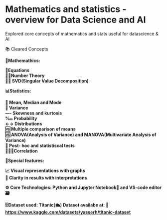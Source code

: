 # <b>Mathematics and statistics - overview for Data Science and AI </b>

Explored core concepts of mathematics and stats useful for datascience & AI

📚 Cleared Concepts 

🔢<b>Mathemathics:<b>

🟰Equations<br>
🔢🤓Number Theory<br>
🧑‍🏫 SVD(Singular Value Decomposition)<br>

📊<b>Statistics:<b>

🧮 Mean, Median and Mode<br>
🧮 Variance<br>
—- Skewness and kurtosis<br>
‱ Probability<br>
←→ Distributions<br>
🆚 Multiple comparison of means<br>
🆚 ANOVA(Analysis of Variance) and MANOVA(Multivariate Analysis of Variance)<br>
🧪 Post- hoc and statistiscal tests<br>
🧑‍🤝‍🧑Correlation 

🌟<b>Special features:</b>

📈 Visual representations with graphs<br>
📜 Clarity in results with interpretations<br> 

⚙️ <b>Core Technologies: Python and Jupyter Notebook</b>📝 and <b>VS-code editor</b>🗃️<br>

🗄️Dataset used: Titanic(🛳️) Dataset availabe at: 🔗 https://www.kaggle.com/datasets/yasserh/titanic-dataset